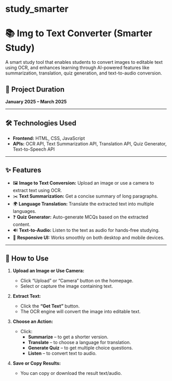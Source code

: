 # study_smarter

# 📚 Img to Text Converter (Smarter Study)

A smart study tool that enables students to convert images to editable text using OCR, and enhances learning through AI-powered features like summarization, translation, quiz generation, and text-to-audio conversion.

## 📅 Project Duration
**January 2025 – March 2025**

---

## 🛠️ Technologies Used

- **Frontend:** HTML, CSS, JavaScript
- **APIs:** OCR API, Text Summarization API, Translation API, Quiz Generator, Text-to-Speech API

---

## ✨ Features

- 🖼️ **Image to Text Conversion:** Upload an image or use a camera to extract text using OCR.
- ✂️ **Text Summarization:** Get a concise summary of long paragraphs.
- 🌍 **Language Translation:** Translate the extracted text into multiple languages.
- ❓ **Quiz Generator:** Auto-generate MCQs based on the extracted content.
- 🔊 **Text-to-Audio:** Listen to the text as audio for hands-free studying.
- 📱 **Responsive UI:** Works smoothly on both desktop and mobile devices.

---

## 📌 How to Use

1. **Upload an Image or Use Camera:**
   - Click “Upload” or “Camera” button on the homepage.
   - Select or capture the image containing text.

2. **Extract Text:**
   - Click the **“Get Text”** button.
   - The OCR engine will convert the image into editable text.

3. **Choose an Action:**
   - Click:
     - **Summarize** – to get a shorter version.
     - **Translate** – to choose a language for translation.
     - **Generate Quiz** – to get multiple choice questions.
     - **Listen** – to convert text to audio.

4. **Save or Copy Results:**
   - You can copy or download the result text/audio.
